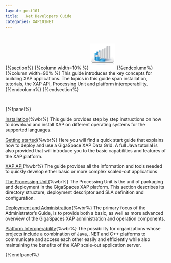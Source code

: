 ```yaml
---
layout: post101
title:  .Net Developers Guide
categories: XAP101NET
---
```


<br>

{%section%}
{%column width=10% %}
<img src="/attachment_files/subject/imc.png" width="80" height="80">
{%endcolumn%}
{%column width=90% %}
This guide introduces the key concepts for building XAP applications. The topics in this guide span installation, tutorials, the XAP API, Processing Unit and platform interoperability.
{%endcolumn%}
{%endsection%}

<br>

{%fpanel%}

[Installation](./installation.html){%wbr%}
This guide provides step by step instructions on how to download and install XAP on different operating systems for the supported languages.

[Getting started](./tutorials.html){%wbr%}
Here you will find a quick start guide that explains how to deploy and use a GigaSpace XAP Data Grid. A full Java tutorial is also provided that will introduce you to the basic capabilities and features of the XAP platform.

[XAP API](./programmers-guide.html){%wbr%}
The guide provides all the information and tools needed to quickly develop either basic or more complex scaled-out applications

[The Processing Unit](./the-processing-unit-overview.html){%wbr%}
The Processing Unit is the unit of packaging and deployment in the GigaSpaces XAP platform. This section describes its directory structure, deployment descriptor and SLA definition and configuration.

[Deployment and Administration](./administrators-guide.html){%wbr%}
The primary focus of the Administrator’s Guide, is to provide both a basic, as well as more advanced overview of the GigaSpaces XAP administration and operation components.

[Platform Interoperability](./interoperability.html){%wbr%}
The possibility for organizations whose projects include a combination of Java, .NET and C++ platforms to communicate and access each other easily and efficiently while also maintaining the benefits of the XAP scale-out application server.

{%endfpanel%}

